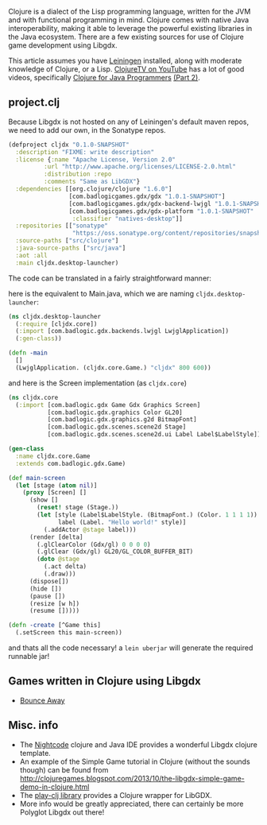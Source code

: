 Clojure is a dialect of the Lisp programming language, written for the JVM and with functional programming in mind. Clojure comes with native Java interoperability, making it able to leverage the powerful existing libraries in the Java ecosystem. There are a few existing sources for use of Clojure game development using Libgdx.

This article assumes you have [Leiningen](http://leiningen.org/) installed, along with moderate knowledge of Clojure, or a Lisp. [ClojureTV on YouTube](http://www.youtube.com/user/ClojureTV) has a lot of good videos, specifically [Clojure for Java Programmers](http://www.youtube.com/watch?v=P76Vbsk_3J0) [(Part 2)](http://www.youtube.com/watch?v=hb3rurFxrZ8).

## project.clj ##

Because Libgdx is not hosted on any of Leiningen's default maven repos, we need to add our own, in the Sonatype repos.

```clojure
(defproject cljdx "0.1.0-SNAPSHOT"
  :description "FIXME: write description"
  :license {:name "Apache License, Version 2.0"
          :url "http://www.apache.org/licenses/LICENSE-2.0.html"
          :distribution :repo
          :comments "Same as LibGDX"}
  :dependencies [[org.clojure/clojure "1.6.0"]
                 [com.badlogicgames.gdx/gdx "1.0.1-SNAPSHOT"]
                 [com.badlogicgames.gdx/gdx-backend-lwjgl "1.0.1-SNAPSHOT"]
                 [com.badlogicgames.gdx/gdx-platform "1.0.1-SNAPSHOT"
                  :classifier "natives-desktop"]]
  :repositories [["sonatype"
                  "https://oss.sonatype.org/content/repositories/snapshots/"]]
  :source-paths ["src/clojure"]
  :java-source-paths ["src/java"]
  :aot :all
  :main cljdx.desktop-launcher)
```

The code can be translated in a fairly straightforward manner:

here is the equivalent to Main.java, which we are naming `cljdx.desktop-launcher`:

```clojure
(ns cljdx.desktop-launcher
  (:require [cljdx.core])
  (:import [com.badlogic.gdx.backends.lwjgl LwjglApplication])
  (:gen-class))

(defn -main
  []
  (LwjglApplication. (cljdx.core.Game.) "cljdx" 800 600))
```

and here is the Screen implementation (as `cljdx.core`)

```clojure
(ns cljdx.core
  (:import [com.badlogic.gdx Game Gdx Graphics Screen]
           [com.badlogic.gdx.graphics Color GL20]
           [com.badlogic.gdx.graphics.g2d BitmapFont]
           [com.badlogic.gdx.scenes.scene2d Stage]
           [com.badlogic.gdx.scenes.scene2d.ui Label Label$LabelStyle]))

(gen-class
  :name cljdx.core.Game
  :extends com.badlogic.gdx.Game)

(def main-screen
  (let [stage (atom nil)]
    (proxy [Screen] []
      (show []
        (reset! stage (Stage.))
        (let [style (Label$LabelStyle. (BitmapFont.) (Color. 1 1 1 1))
              label (Label. "Hello world!" style)]
          (.addActor @stage label)))
      (render [delta]
        (.glClearColor (Gdx/gl) 0 0 0 0)
        (.glClear (Gdx/gl) GL20/GL_COLOR_BUFFER_BIT)
        (doto @stage
          (.act delta)
          (.draw)))
      (dispose[])
      (hide [])
      (pause [])
      (resize [w h])
      (resume []))))

(defn -create [^Game this]
  (.setScreen this main-screen))
```

and thats all the code necessary! a `lein uberjar` will generate the required runnable jar!

## Games written in Clojure using Libgdx ##

* [Bounce Away](http://www.badlogicgames.com/forum/viewtopic.php?f=16&t=6792&sid=5617bf292ecdeb67b09b2bdc2c4f6a69)

## Misc. info ##

* The [Nightcode](https://nightcode.info/) clojure and Java IDE provides a wonderful Libgdx clojure template.
* An example of the Simple Game tutorial in Clojure (without the sounds though) can be found from http://clojuregames.blogspot.com/2013/10/the-libgdx-simple-game-demo-in-clojure.html
* The [play-clj library](https://github.com/oakes/play-clj) provides a Clojure wrapper for LibGDX.
* More info would be greatly appreciated, there can certainly be more Polyglot Libgdx out there!